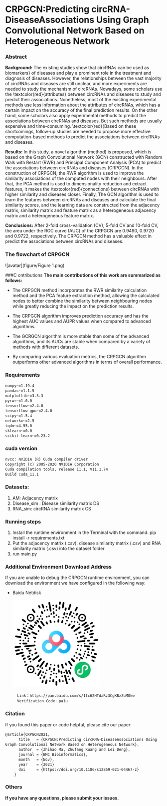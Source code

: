 # CRPGCN:Predicting circRNA-DiseaseAssociations Using Graph Convolutional Network Based on Heterogeneous Network

### Abstract
**Background:**
The existing studies show that circRNAs can be used as biomarkers} of diseases and play a prominent role in the treatment and diagnosis of diseases. However, the relationships between the vast majority of circRNAs and diseases are still unclear, and more experiments are needed to study the mechanism of circRNAs. Nowadays, some scholars use the \textcolor{red}{attributes} between circRNAs and diseases to study and predict their associations. Nonetheless, most of the existing experimental methods use less information about the attributes of circRNAs, which has a certain impact on the accuracy of the final prediction results. On the other hand, some scholars also apply experimental methods to predict the associations between circRNAs and diseases. But such methods are usually expensive and time-consuming. \textcolor{red}{Based on these shortcomings, follow-up studies are needed to propose more effective computation-based methods to predict the associations between circRNAs and diseases.

**Results:**
In this study, a novel algorithm (method) is proposed, which is based on the Graph Convolutional Network (GCN) constructed with Random Walk with Restart (RWR) and Principal Component Analysis (PCA) to predict the associations between circRNAs and diseases (CRPGCN). In the construction of CRPGCN, the RWR algorithm is used to improve the similarity associations of the computed nodes with their neighbours. After that, the PCA method is used to dimensionality reduction and extract features, it makes the \textcolor{red}{connections} between circRNAs with higher similarity and diseases closer. Finally, The GCN algorithm is used to learn the features between circRNAs and diseases and calculate the final similarity scores, and the learning data are constructed from the adjacency matrix, similarity matrix and feature matrix as a heterogeneous adjacency matrix and a heterogeneous feature matrix.

**Conclusions:**
After 2-fold cross-validation (CV), 5-fold CV and 10-fold CV, the area under the ROC curve (AUC) of the CRPGCN are 0.9490, 0.9720 and 0.9722, respectively. The CRPGCN method has a valuable effect in predict the associations between circRNAs and diseases.

### The flowchart of CRPGCN
![avatar](figure/Figure 1.png)

###C ontributions
**The main contributions of this work are summarized as follows:**

- The CRPGCN method incorporates the RWR similarity calculation method and the PCA feature extraction method, allowing the calculated nodes to better combine the similarity between neighbouring nodes while greatly reducing the impact on the prediction results.
	
- The CRPGCN algorithm improves prediction accuracy and has the highest AUC values and AUPR values when compared to advanced algorithms.

- The GCRGCN algorithm is more stable than some of the advanced algorithms, and its AUCs are stable when compared by a variety of methods with different datasets.

- By comparing various evaluation metrics, the CRPGCN algorithm outperforms other advanced algorithms in terms of overall performance.

### Requirements
```
numpy~=1.19.4
pandas~=1.1.5
matplotlib~=3.3.3
pyrwr~=1.0.0
tensorflow~=2.4.0
tensorflow-gpu~=2.4.0
scipy~=1.5.4
networkx~=2.5
tqdm~=4.55.0
sklearn~=0.0
scikit-learn~=0.23.2
```
### cuda version
```
nvcc: NVIDIA (R) Cuda compiler driver
Copyright (c) 2005-2020 NVIDIA Corporation
Cuda compilation tools, release 11.1, V11.1.74
Build cuda_11.1
```
### Datasets:
1. AM: Adjacency matrix
2. Disease_sim : Disease similarity matrix DS
3. RNA_sim: circRNA similarity matrix CS

### Running steps
1. Install the runtime environment in the Terminal with the command: pip install -r requirements.txt
2. Put the adjacency matrix (.csv), disease similarity matrix (.csv) and RNA similarity matrix (.csv) into the dataset folder
3. run main.py

### Additional Environment Download Address
If you are unable to debug the CRPGCN runtime environment, you can download the environment we have configured in the following way:

- Baidu Netdisk

    ![avatar](figure/baidu.png)
    
        Link：https://pan.baidu.com/s/1tc62HTdaRz3CgKBzZuM0kw 
        Verification Code：pa1u
### Citation
If you found this paper or code helpful, please cite our paper:

    @article{CRPGCN2021,
          title   = {CRPGCN:Predicting circRNA-DiseaseAssociations Using Graph Convolutional Network Based on Heterogeneous Network},
          author  = {Zhihao Ma, Zhufang Kuang and Lei Deng}, 
          journal = {BMC Bioinformatics},
          month   = {Nov},
          year    = {2021}
          doi     = {https://doi.org/10.1186/s12859-021-04467-z}
        }

### Others
**If you have any questions, please submit your issues.**
